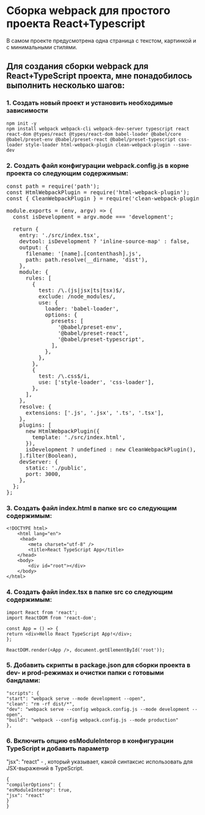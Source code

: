 # Сборка webpack для простого проекта React+Typescript

В самом проекте предусмотрена одна страница с текстом, картинкой и с минимальными стилями.

## Для создания сборки webpack для React+TypeScript проекта, мне понадобилось выполнить несколько шагов:

### 1. Создать новый проект и установить необходимые зависимости

    npm init -y
    npm install webpack webpack-cli webpack-dev-server typescript react react-dom @types/react @types/react-dom babel-loader @babel/core @babel/preset-env @babel/preset-react @babel/preset-typescript css-loader style-loader html-webpack-plugin clean-webpack-plugin --save-dev

### 2. Создать файл конфигурации webpack.config.js в корне проекта со следующим содержимым:

<pre>
const path = require('path');
const HtmlWebpackPlugin = require('html-webpack-plugin');
const { CleanWebpackPlugin } = require('clean-webpack-plugin');

module.exports = (env, argv) => {
  const isDevelopment = argv.mode === 'development';

  return {
    entry: './src/index.tsx',
    devtool: isDevelopment ? 'inline-source-map' : false,
    output: {
      filename: '[name].[contenthash].js',
      path: path.resolve(__dirname, 'dist'),
    },
    module: {
      rules: [
        {
          test: /\.(js|jsx|ts|tsx)$/,
          exclude: /node_modules/,
          use: {
            loader: 'babel-loader',
            options: {
              presets: [
                '@babel/preset-env',
                '@babel/preset-react',
                '@babel/preset-typescript',
              ],
            },
          },
        },
        {
          test: /\.css$/i,
          use: ['style-loader', 'css-loader'],
        },
      ],
    },
    resolve: {
      extensions: ['.js', '.jsx', '.ts', '.tsx'],
    },
    plugins: [
      new HtmlWebpackPlugin({
        template: './src/index.html',
      }),
      isDevelopment ? undefined : new CleanWebpackPlugin(),
    ].filter(Boolean),
    devServer: {
      static: './public',
      port: 3000,
    },
  };
};
</pre>

### 3. Создать файл index.html в папке src со следующим содержимым:
    <!DOCTYPE html>
        <html lang="en">
         <head>
            <meta charset="utf-8" />
            <title>React TypeScript App</title>
        </head>
        <body>
            <div id="root"></div>
        </body>
    </html>

### 4. Создать файл index.tsx в папке src со следующим содержимым:
    import React from 'react';
    import ReactDOM from 'react-dom';

    const App = () => {
    return <div>Hello React TypeScript App!</div>;
    };

    ReactDOM.render(<App />, document.getElementById('root'));

### 5. Добавить скрипты в package.json для сборки проекта в dev- и prod-режимах и очистки папки с готовыми бандлами:

    "scripts": {
    "start": "webpack serve --mode development --open",
    "clean": "rm -rf dist/*",
    "dev": "webpack serve --config webpack.config.js --mode development --open",
    "build": "webpack --config webpack.config.js --mode production"
    },

### 6. Включить опцию esModuleInterop в конфигурации TypeScript и добавить параметр 
"jsx": "react" - , который указывает, какой синтаксис использовать для JSX-выражений в TypeScript.

    {
    "compilerOptions": {
    "esModuleInterop": true,
    "jsx": "react" 
    }
    }